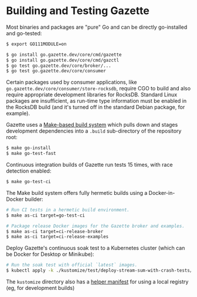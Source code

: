 Building and Testing Gazette
============================

Most binaries and packages are "pure" Go and can be directly go-installed and go-tested:
```bash
$ export GO111MODULE=on

$ go install go.gazette.dev/core/cmd/gazette
$ go install go.gazette.dev/core/cmd/gazctl
$ go test go.gazette.dev/core/broker/...
$ go test go.gazette.dev/core/consumer
```

Certain packages used by consumer applications, like `go.gazette.dev/core/consumer/store-rocksdb`,
require CGO to build and also require appropriate development libraries for RocksDB.
Standard Linux packages are insufficient, as run-time type information must be enabled
in the RocksDB build (and it's turned off in the standard Debian package, for example).

Gazette uses a [Make-based build system](../mk/build.mk) which pulls down and stages
development dependencies into a `.build` sub-directory of the repository root:

```bash
$ make go-install
$ make go-test-fast
```

Continuous integration builds of Gazette run tests 15 times, with race detection enabled:
```bash
$ make go-test-ci
```

The Make build system offers fully hermetic builds using a Docker-in-Docker
builder:

```bash
# Run CI tests in a hermetic build environment.
$ make as-ci target=go-test-ci

# Package release Docker images for the Gazette broker and examples.
$ make as-ci target=ci-release-broker
$ make as-ci target=ci-release-examples
```

Deploy Gazette's continuous soak test to a Kubernetes cluster (which can be
Docker for Desktop or Minikube):

```bash
# Run the soak test with official `latest` images.
$ kubectl apply -k ./kustomize/test/deploy-stream-sum-with-crash-tests/
```

The `kustomize` directory also has a
[helper manifest](../kustomize/test/run-with-local-registry/kustomization.yaml)
for using a local registry (eg, for development builds)
